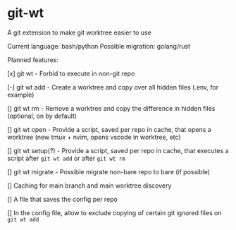 # git-wt

A git extension to make git worktree easier to use

Current language: bash/python
Possible migration: golang/rust

Planned features:

[x] git wt - Forbid to execute in non-git repo

[-] git wt add - Create a worktree and copy over all hidden files (.env, for example)

[] git wt rm - Remove a worktree and copy the difference in hidden files (optional, on by default)

[] git wt open - Provide a script, saved per repo in cache, that opens a worktree (new tmux + nvim, opens vscode in worktree, etc)

[] git wt setup(?) - Provide a script, saved per repo in cache, that executes a script after `git wt add` or after `git wt rm`

[] git wt migrate - Possible migrate non-bare repo to bare (if possible)

[] Caching for main branch and main worktree discovery

[] A file that saves the config per repo

[] In the config file, allow to exclude copying of certain git ignored files on `git wt add`

